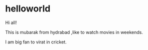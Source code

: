 # helloworld

Hi all!

This is mubarak from hydrabad ,like to watch movies in weekends.

I am big fan to virat in cricket.
